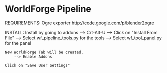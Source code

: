 WorldForge Pipeline
===================

REQUIREMENTS:
	Ogre exporter http://code.google.com/p/blender2ogre

INSTALL: 
	Install by going to addons 
		--> Crt-Alt-U
		--> Click on "Install From File"
			--> Select wf_pipeline_tools.py for the tools
			--> Select wf_tool_panel.py for the panel

	New WorldForge Tab will be created. 
		--> Enable Addons

	Click on "Save User Settings"